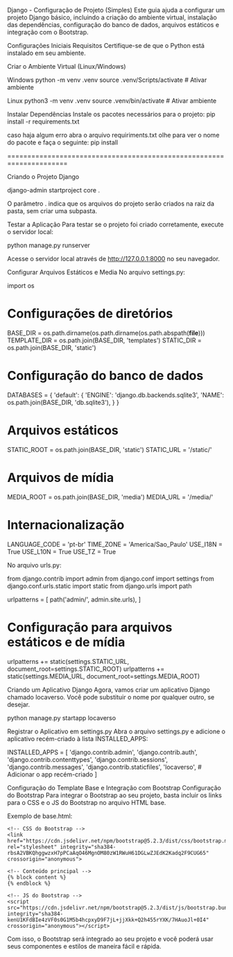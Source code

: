 Django - Configuração de Projeto (Simples)
Este guia ajuda a configurar um projeto Django básico, incluindo a criação do ambiente virtual, instalação das dependências, configuração do banco de dados, arquivos estáticos e integração com o Bootstrap.

Configurações Iniciais
Requisitos
Certifique-se de que o Python está instalado em seu ambiente.

Criar o Ambiente Virtual (Linux/Windows)

Windows
python -m venv .venv
source .venv/Scripts/activate  # Ativar ambiente

Linux
python3 -m venv .venv
source .venv/bin/activate  # Ativar ambiente

Instalar Dependências
Instale os pacotes necessários para o projeto:
pip install -r requirements.txt

caso haja algum erro abra o arquivo requiriments.txt olhe para ver o nome do pacote e faça o seguinte:
pip install <nome do pacote>


=====================================================================


Criando o Projeto Django

django-admin startproject core .

O parâmetro . indica que os arquivos do projeto serão criados na raiz da pasta, sem criar uma subpasta.

Testar a Aplicação
Para testar se o projeto foi criado corretamente, execute o servidor local:

python manage.py runserver

Acesse o servidor local através de http://127.0.0.1:8000 no seu navegador.

Configurar Arquivos Estáticos e Media
No arquivo settings.py:

import os

# Configurações de diretórios
BASE_DIR = os.path.dirname(os.path.dirname(os.path.abspath(__file__)))
TEMPLATE_DIR = os.path.join(BASE_DIR, 'templates')
STATIC_DIR = os.path.join(BASE_DIR, 'static')

# Configuração do banco de dados
DATABASES = {
    'default': {
        'ENGINE': 'django.db.backends.sqlite3',
        'NAME': os.path.join(BASE_DIR, 'db.sqlite3'),
    }
}

# Arquivos estáticos
STATIC_ROOT = os.path.join(BASE_DIR, 'static')
STATIC_URL = '/static/'

# Arquivos de mídia
MEDIA_ROOT = os.path.join(BASE_DIR, 'media')
MEDIA_URL = '/media/'

# Internacionalização
LANGUAGE_CODE = 'pt-br'
TIME_ZONE = 'America/Sao_Paulo'
USE_I18N = True
USE_L10N = True
USE_TZ = True



No arquivo urls.py:

from django.contrib import admin
from django.conf import settings
from django.conf.urls.static import static
from django.urls import path

urlpatterns = [
    path('admin/', admin.site.urls),
]

# Configuração para arquivos estáticos e de mídia
urlpatterns += static(settings.STATIC_URL, document_root=settings.STATIC_ROOT)
urlpatterns += static(settings.MEDIA_URL, document_root=settings.MEDIA_ROOT)

Criando um Aplicativo Django
Agora, vamos criar um aplicativo Django chamado locaverso. Você pode substituir o nome por qualquer outro, se desejar.

python manage.py startapp locaverso

Registrar o Aplicativo em settings.py
Abra o arquivo settings.py e adicione o aplicativo recém-criado à lista INSTALLED_APPS:

INSTALLED_APPS = [
    'django.contrib.admin',
    'django.contrib.auth',
    'django.contrib.contenttypes',
    'django.contrib.sessions',
    'django.contrib.messages',
    'django.contrib.staticfiles',
    'locaverso',  # Adicionar o app recém-criado
]

Configuração do Template Base e Integração com Bootstrap
Configuração do Bootstrap
Para integrar o Bootstrap ao seu projeto, basta incluir os links para o CSS e o JS do Bootstrap no arquivo HTML base.

Exemplo de base.html:

<!DOCTYPE html>
<html lang="pt-br">
<head>
    <meta charset="UTF-8">
    <meta name="viewport" content="width=device-width, initial-scale=1.0">
    <title>Minha Aplicação Django</title>

    <!-- CSS do Bootstrap -->
    <link href="https://cdn.jsdelivr.net/npm/bootstrap@5.2.3/dist/css/bootstrap.min.css" rel="stylesheet" integrity="sha384-rbsA2VBKQhggwzxH7pPCaAqO46MgnOM80zW1RWuH61DGLwZJEdK2Kadq2F9CUG65" crossorigin="anonymous">
</head>
<body>

    <!-- Conteúdo principal -->
    {% block content %}
    {% endblock %}

    <!-- JS do Bootstrap -->
    <script src="https://cdn.jsdelivr.net/npm/bootstrap@5.2.3/dist/js/bootstrap.bundle.min.js" integrity="sha384-kenU1KFdBIe4zVF0s0G1M5b4hcpxyD9F7jL+jjXkk+Q2h455rYXK/7HAuoJl+0I4" crossorigin="anonymous"></script>
</body>
</html>


Com isso, o Bootstrap será integrado ao seu projeto e você poderá usar seus componentes e estilos de maneira fácil e rápida.



